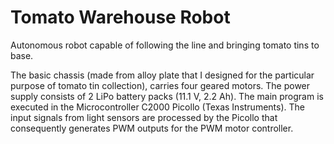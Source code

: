 Tomato Warehouse Robot
====================

Autonomous robot capable of  following the line and bringing tomato tins to base.

The basic chassis (made from alloy plate that I designed for the particular purpose of tomato tin collection), carries four geared motors. The power supply consists of 2 LiPo battery packs (11.1 V, 2.2 Ah). 
The main program is executed in the Microcontroller C2000 Picollo (Texas Instruments). The input signals from light sensors are processed by the Picollo that consequently generates PWM outputs for the PWM motor controller.
